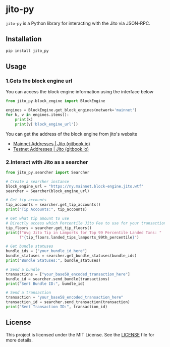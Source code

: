 # jito-py

`jito-py` is a Python library for interacting with the Jito via JSON-RPC.

## Installation

```bash
pip install jito_py
```
    
## Usage

### 1.Gets the block engine url

You can access the block engine information using the interface below

```python
from jito_py.block_engine import BlockEngine

engines = BlockEngine.get_block_engines(network='mainnet')
for k, v in engines.items():
    print(k)
    print(v['block_engine_url'])
```

You can get the address of the block engine from jito's website

- [Mainnet Addresses | Jito (gitbook.io)](https://jito-labs.gitbook.io/mev/searcher-resources/block-engine/mainnet-addresses)
- [Testnet Addresses | Jito (gitbook.io)](https://jito-labs.gitbook.io/mev/searcher-resources/block-engine/testnet-addresses)

### 2.Interact with Jito as a searcher

```python  
from jito_py.searcher import Searcher

# Create a searcher instance  
block_engine_url = "https://ny.mainnet.block-engine.jito.wtf"
searcher = Searcher(block_engine_url)

# Get tip accounts  
tip_accounts = searcher.get_tip_accounts()
print("Tip Accounts:", tip_accounts)

# Get what tip amount to use
# Directly access which Percentile Jito Fee to use for your transaction in lamports
tip_floors = searcher.get_tip_floors()
print(f"Avg Jito Tip in Lamports for Top 99 Percentile Landed Txns: "
      f"{tip_floors.landed_tips_lamports_99th_percentile}")

# Get bundle statuses  
bundle_ids = ["your_bundle_id_here"]
bundle_statuses = searcher.get_bundle_statuses(bundle_ids)
print("Bundle Statuses:", bundle_statuses)

# Send a bundle  
transactions = ["your_base58_encoded_transaction_here"]
bundle_id = searcher.send_bundle(transactions)
print("Sent Bundle ID:", bundle_id)

# Send a transaction  
transaction = "your_base58_encoded_transaction_here"
transaction_id = searcher.send_transaction(transaction)
print("Sent Transaction ID:", transaction_id)
```

## License

This project is licensed under the MIT License. See the [LICENSE](LICENSE) file for more details.
